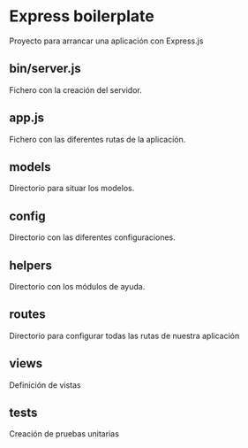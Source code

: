 # Express boilerplate

Proyecto para arrancar una aplicación con Express.js

## bin/server.js

Fichero con la creación del servidor.

## app.js

Fichero con las diferentes rutas de la aplicación.

## models

Directorio para situar los modelos.

## config

Directorio con las diferentes configuraciones.

## helpers

Directorio con los módulos de ayuda.

## routes

Directorio para configurar todas las rutas de nuestra aplicación

## views

Definición de vistas

## tests

Creación de pruebas unitarias